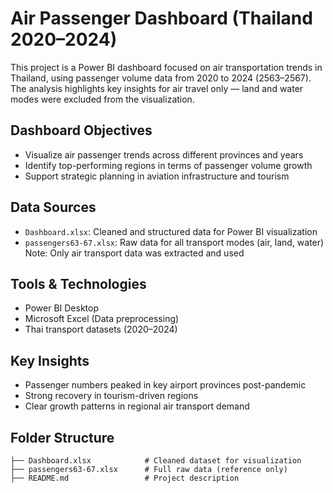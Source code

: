 # Air Passenger Dashboard (Thailand 2020–2024)

This project is a Power BI dashboard focused on air transportation trends in Thailand, using passenger volume data from 2020 to 2024 (2563–2567).  
The analysis highlights key insights for air travel only — land and water modes were excluded from the visualization.

## Dashboard Objectives
- Visualize air passenger trends across different provinces and years  
- Identify top-performing regions in terms of passenger volume growth  
- Support strategic planning in aviation infrastructure and tourism  

## Data Sources
- `Dashboard.xlsx`: Cleaned and structured data for Power BI visualization  
- `passengers63-67.xlsx`: Raw data for all transport modes (air, land, water)  
  Note: Only air transport data was extracted and used

## Tools & Technologies
- Power BI Desktop
- Microsoft Excel (Data preprocessing)
- Thai transport datasets (2020–2024)

## Key Insights
- Passenger numbers peaked in key airport provinces post-pandemic  
- Strong recovery in tourism-driven regions  
- Clear growth patterns in regional air transport demand

## Folder Structure
```
├── Dashboard.xlsx            # Cleaned dataset for visualization
├── passengers63-67.xlsx      # Full raw data (reference only)
├── README.md                 # Project description
```
